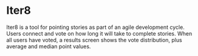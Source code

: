 # Iter8 #

Iter8 is a tool for pointing stories as part of an agile development cycle. Users connect and vote on how long it will take to complete stories. When all users have voted, a results screen shows the vote distribution, plus average and median point values.